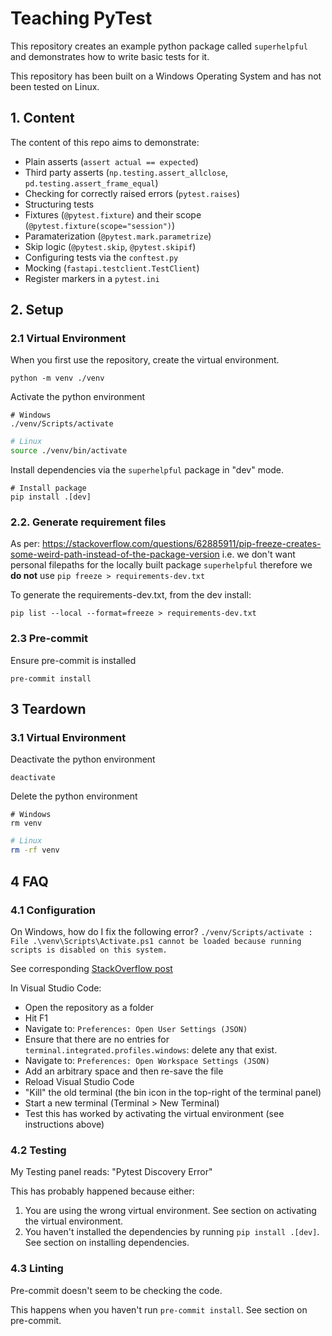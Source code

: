 # Teaching PyTest

This repository creates an example python package called `superhelpful` and demonstrates how to write basic tests for it.

This repository has been built on a Windows Operating System and has not been tested on Linux.

## 1. Content

The content of this repo aims to demonstrate:
* Plain asserts (`assert actual == expected`)
* Third party asserts (`np.testing.assert_allclose`, `pd.testing.assert_frame_equal`)
* Checking for correctly raised errors (`pytest.raises`)
* Structuring tests
* Fixtures (`@pytest.fixture`) and their scope (`@pytest.fixture(scope="session")`)
* Paramaterization (`@pytest.mark.parametrize`)
* Skip logic (`@pytest.skip`, `@pytest.skipif`)
* Configuring tests via the `conftest.py`
* Mocking (`fastapi.testclient.TestClient`)
* Register markers in a `pytest.ini`

## 2. Setup

### 2.1 Virtual Environment

When you first use the repository, create the virtual environment.
```
python -m venv ./venv
```

Activate the python environment
```shell
# Windows
./venv/Scripts/activate
```

```bash
# Linux
source ./venv/bin/activate
```

Install dependencies via the `superhelpful` package in "dev" mode.
```
# Install package
pip install .[dev]
```

### 2.2. Generate requirement files

As per: https://stackoverflow.com/questions/62885911/pip-freeze-creates-some-weird-path-instead-of-the-package-version
i.e. we don't want personal filepaths for the locally built package `superhelpful`
therefore we **do not** use `pip freeze > requirements-dev.txt`

To generate the requirements-dev.txt, from the dev install:
```
pip list --local --format=freeze > requirements-dev.txt
```

### 2.3 Pre-commit

Ensure pre-commit is installed
```
pre-commit install
```

## 3 Teardown

### 3.1 Virtual Environment

Deactivate the python environment
```
deactivate
```

Delete the python environment
```shell
# Windows
rm venv
```

```bash
# Linux
rm -rf venv
```

## 4 FAQ

### 4.1 Configuration

On Windows, how do I fix the following error?
`./venv/Scripts/activate : File .\venv\Scripts\Activate.ps1 cannot be loaded because running scripts is disabled on this system.`

See corresponding [StackOverflow post](https://stackoverflow.com/questions/56199111/visual-studio-code-cmd-error-cannot-be-loaded-because-running-scripts-is-disabl)

In Visual Studio Code:
* Open the repository as a folder
* Hit F1
* Navigate to: `Preferences: Open User Settings (JSON)`
* Ensure that there are no entries for `terminal.integrated.profiles.windows`: delete any that exist.
* Navigate to: `Preferences: Open Workspace Settings (JSON)`
* Add an arbitrary space and then re-save the file
* Reload Visual Studio Code
* "Kill" the old terminal (the bin icon in the top-right of the terminal panel)
* Start a new terminal (Terminal > New Terminal)
* Test this has worked by activating the virtual environment (see instructions above)

### 4.2 Testing

My Testing panel reads: "Pytest Discovery Error"

This has probably happened because either:
1. You are using the wrong virtual environment. See section on activating the virtual environment.
2. You haven't installed the dependencies by running `pip install .[dev]`. See section on installing dependencies.

### 4.3 Linting

Pre-commit doesn't seem to be checking the code.

This happens when you haven't run `pre-commit install`. See section on pre-commit.
